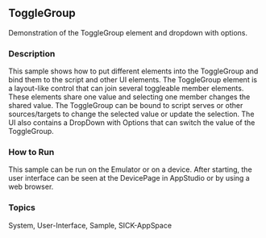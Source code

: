 ## ToggleGroup
Demonstration of the ToggleGroup element and dropdown with options.
### Description
This sample shows how to put different elements into the ToggleGroup and bind them to the script and other UI elements. The ToggleGroup element is a layout-like control that can join several toggleable member elements. These elements share one value and selecting one member changes the shared value. The ToggleGroup can be bound to script serves or other sources/targets to change the selected value or update the selection. The UI also contains a DropDown with Options that can switch the value of the ToggleGroup.
### How to Run
This sample can be run on the Emulator or on a device. After starting, the user interface can be seen at the DevicePage in AppStudio or by using a web browser.

### Topics
System, User-Interface, Sample, SICK-AppSpace
